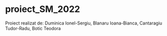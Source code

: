 # proiect_SM_2022
Proiect realizat de: Duminica Ionel-Sergiu, Blanaru Ioana-Bianca, Cantaragiu Tudor-Radu, Botic Teodora

